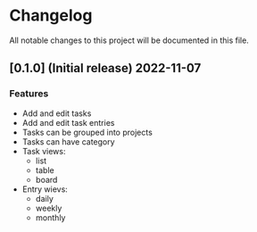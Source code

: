 # Changelog

All notable changes to this project will be documented in this file.

## [0.1.0] (Initial release) 2022-11-07

### Features

- Add and edit tasks
- Add and edit task entries
- Tasks can be grouped into projects
- Tasks can have category
- Task views:
  - list
  - table
  - board
- Entry wievs:
  - daily
  - weekly
  - monthly
